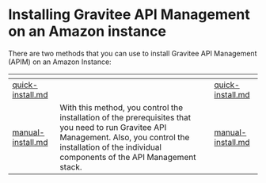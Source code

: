 # Installing Gravitee API Management on an Amazon instance

There are two methods that you can use to install Gravitee API Management (APIM) on an Amazon Instance:

<table data-card-size="large" data-view="cards"><thead><tr><th data-type="content-ref"></th><th></th><th></th><th data-hidden data-card-target data-type="content-ref"></th></tr></thead><tbody><tr><td><a href="quick-install.md">quick-install.md</a></td><td></td><td></td><td><a href="quick-install.md">quick-install.md</a></td></tr><tr><td><a href="manual-install.md">manual-install.md</a></td><td>With this method, you control the installation of the prerequisites that you need to run Gravitee API Management. Also, you control the installation of the individual components of the API Management stack.</td><td></td><td><a href="manual-install.md">manual-install.md</a></td></tr></tbody></table>

